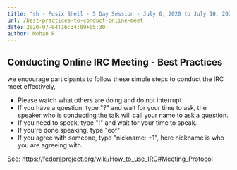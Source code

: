 ```yaml
---
title: "sh - Posix Shell - 5 Day Session - July 6, 2020 to July 10, 2020 (Through https://training.ilugc.in)"
url: /best-practices-to-conduct-online-meet
date: 2020-07-04T16:34:09+05:30
author: Mohan R
---
```


## Conducting Online IRC Meeting - Best Practices

we encourage participants to follow these simple steps to conduct the IRC meet effectively,

* Please watch what others are doing and do not interrupt
* If you have a question, type "?" and wait for your time to ask, the speaker who is conducting the talk will call your name to ask a question.
* If you need to speak, type "!" and wait for your time to speak.
* If you're done speaking, type "eof"
* If you agree with someone, type "nickname: +1", here nickname is who you are agreeing with.

See: https://fedoraproject.org/wiki/How_to_use_IRC#Meeting_Protocol
